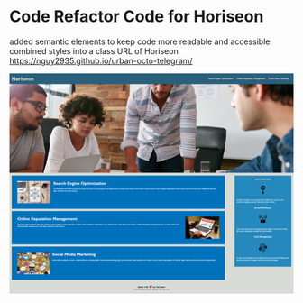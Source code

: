 # Code Refactor Code for Horiseon
added semantic elements to keep code more readable and accessible
combined styles into a class
URL of Horiseon https://nguy2935.github.io/urban-octo-telegram/

![image](https://github.com/nguy2935/urban-octo-telegram/blob/f81e4b390b0603a5d120d9d4ea89a4defe907df2/screenshot%20of%20Horiseon.png)
